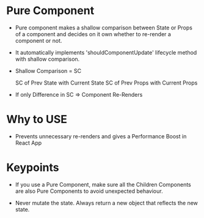# Pure Component

* Pure component makes a shallow comparison between State or Props of a component and decides on it own whether to re-render a component or not.

* It automatically implements 'shouldComponentUpdate' lifecycle method with shallow comparison.

* Shallow Comparison = SC

    SC of Prev State with Current State
    SC of Prev Props with Current Props

* If only Difference in SC => Component Re-Renders


# Why to USE

* Prevents unnecessary re-renders and gives a Performance Boost in React App

# Keypoints 

* If you use a Pure Component, make sure all the Children Components are also Pure Components to avoid unexpected behaviour.

* Never mutate the state. Always return a new object that reflects the new state.
